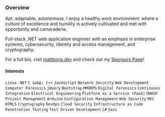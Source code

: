 ### Overview

Apt, adaptable, autonomous. I enjoy a healthy work environment: where a culture of excellence and humility is actively cultivated and met with opportunity and camaraderie.

Full-stack .NET web application engineer with an emphasis in enterprise systems, cybersecurity, identity and access management, and cryptography.

For a full bio, visit [mattborja.dev](https://mattborja.dev/) and check out my [Sponsors Page](https://github.com/sponsors/mattborja)!

#### Interests
`Linux` `.NET` `C &amp; C++` `JavaScript` `Network Security` `Web Development` `Computer Forensics` `jQuery` `Bootstrap` `MMORPG` `Digital Forensics` `Continuous Integration` `Electrical Engineering` `Platform as a Service (PaaS)` `OWASP` `Project Management` `Arduino` `Configuration Management` `Web Security` `MVC` `HTML5` `Cryptography` `DevOps` `Cloud Security` `Infrastructure as Code` `Penetration Testing` `Test Driven Development` `C#` `Sass`

